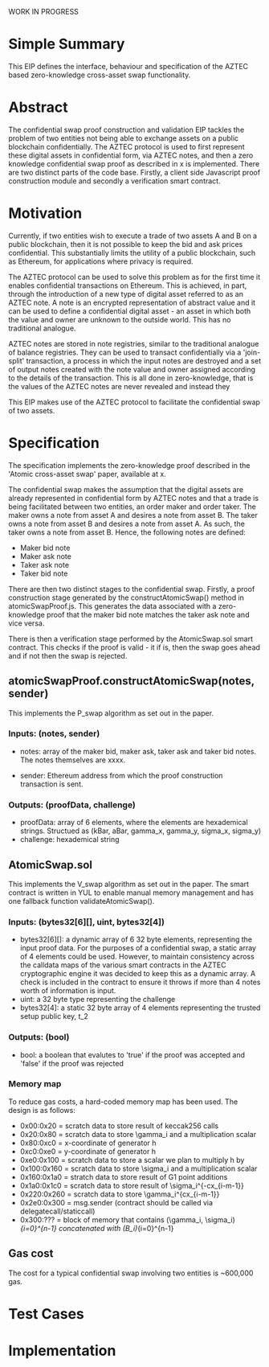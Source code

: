WORK IN PROGRESS
# Simple Summary
This EIP defines the interface, behaviour and specification of the AZTEC based zero-knowledge cross-asset swap functionality.

# Abstract
The confidential swap proof construction and validation EIP tackles the problem of two entities not being able to exchange assets on a public blockchain confidentially. The AZTEC protocol is used to first represent these digital assets in confidential form, via AZTEC notes, and then a zero knowledge confidential swap proof as described in x is implemented. There are two distinct parts of the code base. Firstly, a client side Javascript proof construction module and secondly a verification smart contract. 

# Motivation
Currently, if two entities wish to execute a trade of two assets A and B on a public blockchain, then it is not possible to keep the bid and ask prices confidential. This substantially limits the utility of a public blockchain, such as Ethereum, for applications where privacy is required. 

The AZTEC protocol can be used to solve this problem as for the first time it enables confidential transactions on Ethereum. This is achieved, in part, through the introduction of a new type of digital asset referred to as an AZTEC note. A note is an encrypted representation of abstract value and it can be used to define a confidential digital asset - an asset in which both the value and owner are unknown to the outside world. This has no traditional analogue. 

AZTEC notes are stored in note registries, similar to the traditional analogue of balance registries. They can be used to transact confidentially via a 'join-split' transaction, a process in which the input notes are destroyed and a set of output notes created with the note value and owner assigned according to the details of the transaction. This is all done in zero-knowledge, that is the values of the AZTEC notes are never revealed and instead they 

This EIP makes use of the AZTEC protocol to facilitate the confidential swap of two assets.

# Specification
The specification implements the zero-knowledge proof described in the 'Atomic cross-asset swap' paper, available at x.

The confidential swap makes the assumption that the digital assets are already represented in confidential form by AZTEC notes and that a trade is being facilitated between two entities, an order maker and order taker. The maker owns a note from asset A and desires a note from asset B. The taker owns a note from asset B and desires a note from asset A. As such, the taker owns a note from asset B. Hence, the following notes are defined:  
* Maker bid note
* Maker ask note
* Taker ask note
* Taker bid note 

There are then two distinct stages to the confidential swap. Firstly, a proof construction stage generated by the constructAtomicSwap() method in atomicSwapProof.js. This generates the data associated with a zero-knowledge proof that the maker bid note matches the taker ask note and vice versa. 

There is then a verification stage performed by the AtomicSwap.sol smart contract. This checks if the proof is valid - it if is, then the swap goes ahead and if not then the swap is rejected.  

## atomicSwapProof.constructAtomicSwap(notes, sender)
This implements the P_swap algorithm as set out in the paper. 

### Inputs: (notes, sender)
* notes: array of the maker bid, maker ask, taker ask and taker bid notes. The notes themselves are xxxx. 

* sender: Ethereum address from which the proof construction transaction is sent. 

### Outputs: (proofData, challenge)
* proofData: array of 6 elements, where the elements are hexademical strings. Structued as (kBar, aBar, gamma_x, gamma_y, sigma_x, sigma_y)
* challenge: hexademical string 


## AtomicSwap.sol
This implements the V_swap algorithm as set out in the paper. The smart contract is written in YUL to enable manual memory management and has one fallback function validateAtomicSwap().

### Inputs: (bytes32[6][], uint, bytes32[4])
* bytes32[6][]: a dynamic array of 6 32 byte elements, representing the input proof data. For the purposes of a confidential swap, a static array of 4 elements could be used. However, to maintain consistency across the calldata maps of the various smart contracts in the AZTEC cryptographic engine it was decided to keep this as a dynamic array. A check is included in the contract to ensure it throws if more than 4 notes worth of information is input.
* uint: a 32 byte type representing the challenge
* bytes32[4]: a static 32 byte array of 4 elements representing the trusted setup public key, t_2

### Outputs: (bool)
* bool: a boolean that evalutes to 'true' if the proof was accepted and 'false' if the proof was rejected

### Memory map
To reduce gas costs, a hard-coded memory map has been used. The design is as follows:  
* 0x00:0x20       = scratch data to store result of keccak256 calls
* 0x20:0x80       = scratch data to store \gamma_i and a multiplication scalar
* 0x80:0xc0       = x-coordinate of generator h
* 0xc0:0xe0       = y-coordinate of generator h
* 0xe0:0x100      = scratch data to store a scalar we plan to multiply h by
* 0x100:0x160     = scratch data to store \sigma_i and a multiplication scalar
* 0x160:0x1a0     = stratch data to store result of G1 point additions
* 0x1a0:0x1c0     = scratch data to store result of \sigma_i^{-cx_{i-m-1}}
* 0x220:0x260     = scratch data to store \gamma_i^{cx_{i-m-1}}
* 0x2e0:0x300     = msg.sender (contract should be called via delegatecall/staticcall)
* 0x300:???       = block of memory that contains (\gamma_i, \sigma_i)_{i=0}^{n-1} concatenated with (B_i)_{i=0}^{n-1}

## Gas cost
The cost for a typical confidential swap involving two entities is ~600,000 gas. 

# Test Cases

# Implementation


